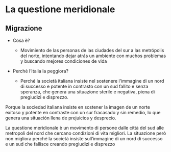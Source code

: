 # La questione meridionale

## Migrazione

  

* Cosa è?
	* Movimiento de las personas de las ciudades del sur a las metrópolis del norte, intentando dejar atrás un ambiente con muchos problemas y buscando mejores condiciones de vida 

  

* Perchè l’Italia la peggiora?
	* Perché la società italiana insiste nel sostenere l'immagine di un nord di successo e potente in contrasto con un sud fallito e senza speranza, che genera una situazione sterile e negativa, piena di pregiudizi e disprezzo.

Porque la sociedad italiana insiste en sostener la imagen de un norte exitoso y potente en contraste con un sur fracasado y sin remedio, lo que genera una situación llena de prejuicios y desprecio.

La questione meridionale è un movimento di persone dalle città del sud alle metropoli del nord che cercano condizioni di vita migliori. La situazione però non migliora perché la società insiste sull’immagine di un nord di successo e un sud che fallisce creando pregiudizi e disprezzo